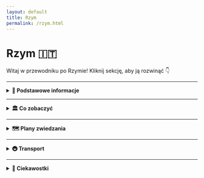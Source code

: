 ```yaml
---
layout: default
title: Rzym
permalink: /rzym.html
---
```


# Rzym 🇮🇹

Witaj w przewodniku po Rzymie! Kliknij sekcję, aby ją rozwinąć 👇

---

<details>
  <summary><strong>📌 Podstawowe informacje</strong></summary>
  <p>
    Rzym to stolica Włoch i jedno z najstarszych miast Europy.<br>
    Znajduje się tutaj Watykan – najmniejsze państwo świata.
  </p>
</details>

---

<details>
  <summary><strong>🏛️ Co zobaczyć</strong></summary>
  <ul>
    <li>Koloseum</li>
    <li>Forum Romanum</li>
    <li>Fontanna di Trevi</li>
    <li>Panteon</li>
    <li>Watykan i Bazylika św. Piotra</li>
  </ul>
</details>

---

<details>
  <summary><strong>🗺️ Plany zwiedzania</strong></summary>
  <p>
    <strong>1 dzień:</strong> Koloseum, Forum Romanum, Fontanna di Trevi<br>
    <strong>2 dni:</strong> + Watykan, Panteon, plac Hiszpański<br>
    <strong>3 dni:</strong> + Trastevere i relaks przy lodach
  </p>
</details>

---

<details>
  <summary><strong>🚇 Transport</strong></summary>
  <ul>
    <li>Metro A i B – prosta sieć, przydatna do najważniejszych punktów</li>
    <li>Autobusy i tramwaje – dobre uzupełnienie</li>
    <li>Spacer – najlepiej!</li>
  </ul>
</details>

---

<details>
  <summary><strong>🤔 Ciekawostki</strong></summary>
  <ul>
    <li>Rzym ma własne metro od 1955 roku, ale kopanie tuneli jest trudne przez ruiny pod ziemią</li>
    <li>W Rzymie działa jeden z najstarszych uniwersytetów w Europie – La Sapienza</li>
  </ul>
</details>
